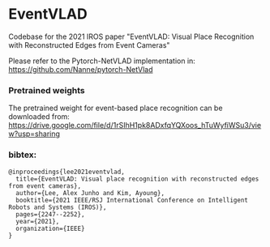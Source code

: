 # EventVLAD
Codebase for the 2021 IROS paper "EventVLAD: Visual Place Recognition with Reconstructed Edges from Event Cameras"

Please refer to the Pytorch-NetVLAD implementation in:
https://github.com/Nanne/pytorch-NetVlad



### Pretrained weights

The pretrained weight for event-based place recognition can be downloaded from:
https://drive.google.com/file/d/1rSIhH1pk8ADxfqYQXoos_hTuWyfiWSu3/view?usp=sharing




### bibtex:

```
@inproceedings{lee2021eventvlad,
  title={EventVLAD: Visual place recognition with reconstructed edges from event cameras},
  author={Lee, Alex Junho and Kim, Ayoung},
  booktitle={2021 IEEE/RSJ International Conference on Intelligent Robots and Systems (IROS)},
  pages={2247--2252},
  year={2021},
  organization={IEEE}
}
```
